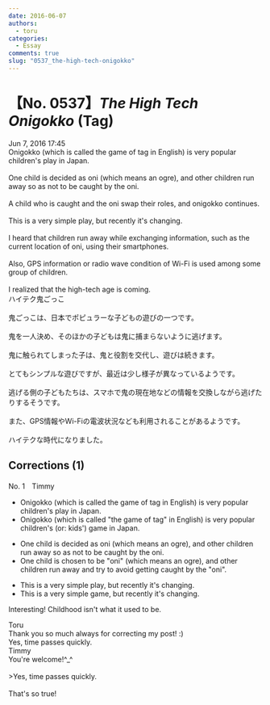 ```yaml
---
date: 2016-06-07
authors:
  - toru
categories:
  - Essay
comments: true
slug: "0537_the-high-tech-onigokko"
---
```


# 【No. 0537】<strong><em>The High Tech Onigokko</strong></em> (Tag)
<div class="date">Jun 7, 2016 17:45</div>
<div id="post"><div id="body_show_ori">
Onigokko (which is called the game of tag in English) is very popular children's play in Japan.<br/><br/>One child is decided as oni (which means an ogre), and other children run away so as not to be caught by the oni.<br/><br/>A child who is caught and the oni swap their roles, and onigokko continues.<br/><br/>This is a very simple play, but recently it's changing.<br/><br/>I heard that children run away while exchanging information, such as the current location of oni, using their smartphones.<br/><br/>Also, GPS information or radio wave condition of Wi-Fi is used among some group of children.<br/><br/>I realized that the high-tech age is coming.
</div></div>

<!-- more -->

<div id="post_ja"><div id="body_show_mo">
ハイテク鬼ごっこ<br/><br/>鬼ごっこは、日本でポピュラーな子どもの遊びの一つです。<br/><br/>鬼を一人決め、そのほかの子どもは鬼に捕まらないように逃げます。<br/><br/>鬼に触られてしまった子は、鬼と役割を交代し、遊びは続きます。<br/><br/>とてもシンプルな遊びですが、最近は少し様子が異なっているようです。<br/><br/>逃げる側の子どもたちは、スマホで鬼の現在地などの情報を交換しながら逃げたりするそうです。<br/><br/>また、GPS情報やWi-Fiの電波状況なども利用されることがあるようです。<br/><br/>ハイテクな時代になりました。
</div></div>

## Corrections (1)
<div id="block"><div class="first_name"> No. 1　<span class="just_name">Timmy</span></div><div id="block2">
<ul class="correction_field">
<li class="incorrect">Onigokko (which is called the game of tag in English) is very popular children's play in Japan.</li>
<li class="corrected correct">
Onigokko (which is called "the game of tag" in English) is very popular children's (or: kids') <span class="f_blue">game</span> in Japan.
</li>
</ul>
<ul class="correction_field">
<li class="incorrect">One child is decided as oni (which means an ogre), and other children run away so as not to be caught by the oni.</li>
<li class="corrected correct">
One child is <span class="f_blue">chosen to be</span> "oni" (which means an ogre), and other children run away <span class="f_blue">and try</span> to <span class="f_blue">avoid getting</span> caught by the "oni".
</li>
</ul>
<ul class="correction_field">
<li class="incorrect">This is a very simple play, but recently it's changing.</li>
<li class="corrected correct">
This is a very simple <span class="f_blue">game</span>, but recently it's changing.
</li>
</ul>
<p class="comment_small">
 Interesting! Childhood isn't what it used to be.
</p>

</div><div class="name"><span class="just_name">Toru</span><br>
Thank you so much always for correcting my post! :)<br/>Yes, time passes quickly.
</div>
<div class="name"><span class="just_name">Timmy</span><br>
You're welcome!^_^<br/><br/>&gt;Yes, time passes quickly.<br/><br/>That's so true!
</div>
</div>
